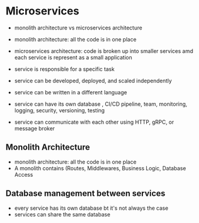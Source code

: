 # Microservices

- monolith architecture vs microservices architecture
- monolith architecture: all the code is in one place

- microservices architecture: code is broken up into smaller services amd each service is represent as a small application
- service is responsible for a specific task
- service can be developed, deployed, and scaled independently
- service can be written in a different language
- service can have its own database , CI/CD pipeline, team, monitoring, logging, security, versioning, testing
- service can communicate with each other using HTTP, gRPC, or message broker

## Monolith Architecture

- monolith architecture: all the code is in one place
- A monolith contains (Routes, Middlewares, Business Logic, Database Access

## Database management between services

- every service has its own database bt it's not always the case
- services can share the same database
